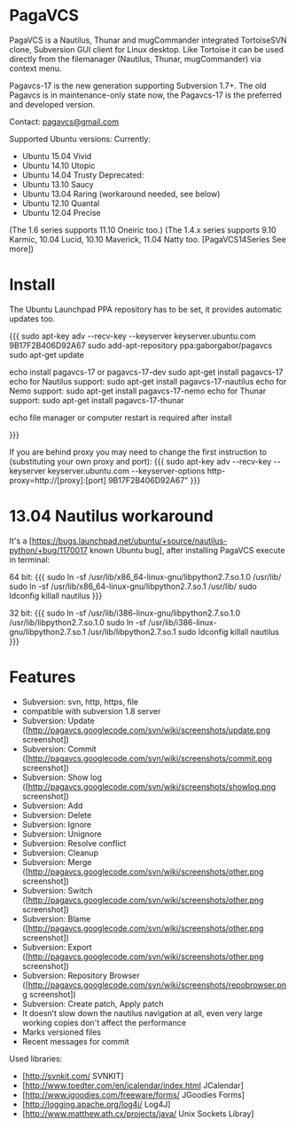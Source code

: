 # PagaVCS

PagaVCS is a Nautilus, Thunar and mugCommander integrated TortoiseSVN clone, Subversion GUI client for Linux desktop. Like Tortoise it can be used directly from the filemanager (Nautilus, Thunar, mugCommander) via context menu.

Pagavcs-17 is the new generation supporting Subversion 1.7+.
The old Pagavcs is in maintenance-only state now, the Pagavcs-17 is the preferred and developed version.

Contact: pagavcs@gmail.com


Supported Ubuntu versions:
Currently:
  * Ubuntu 15.04 Vivid
  * Ubuntu 14.10 Utopic
  * Ubuntu 14.04 Trusty
Deprecated:
  * Ubuntu 13.10 Saucy 
  * Ubuntu 13.04 Raring (workaround needed, see below)
  * Ubuntu 12.10 Quantal
  * Ubuntu 12.04 Precise

(The 1.6 series supports 11.10 Oneiric too.)
(The 1.4.x series supports 9.10 Karmic, 10.04 Lucid, 10.10 Maverick, 11.04 Natty too. [PagaVCS14Series See more])

# Install
The Ubuntu Launchpad PPA repository has to be set, it provides automatic updates too.

{{{
sudo apt-key adv --recv-key --keyserver keyserver.ubuntu.com 9B17F2B406D92A67
sudo add-apt-repository ppa:gaborgabor/pagavcs
sudo apt-get update

echo install pagavcs-17 or pagavcs-17-dev
sudo apt-get install pagavcs-17
echo for Nautilus support:
sudo apt-get install pagavcs-17-nautilus
echo for Nemo support:
sudo apt-get install pagavcs-17-nemo
echo for Thunar support:
sudo apt-get install pagavcs-17-thunar

echo file manager or computer restart is required after install

}}}

If you are behind proxy you may need to change the first instruction to (substituting your own proxy and port):
{{{
sudo apt-key adv --recv-key --keyserver keyserver.ubuntu.com --keyserver-options http-proxy=http://[proxy]:[port] 9B17F2B406D92A67"
}}}

# 13.04 Nautilus workaround
It's a [https://bugs.launchpad.net/ubuntu/+source/nautilus-python/+bug/1170017 known Ubuntu bug], after installing PagaVCS execute in terminal:

64 bit:
{{{
sudo ln -sf /usr/lib/x86_64-linux-gnu/libpython2.7.so.1.0 /usr/lib/
sudo ln -sf /usr/lib/x86_64-linux-gnu/libpython2.7.so.1 /usr/lib/
sudo ldconfig
killall nautilus
}}}

32 bit:
{{{
sudo ln -sf /usr/lib/i386-linux-gnu/libpython2.7.so.1.0 /usr/lib/libpython2.7.so.1.0
sudo ln -sf /usr/lib/i386-linux-gnu/libpython2.7.so.1 /usr/lib/libpython2.7.so.1
sudo ldconfig
killall nautilus
}}}

# Features

  * Subversion: svn, http, https, file
  * compatible with subversion 1.8 server
  * Subversion: Update ([http://pagavcs.googlecode.com/svn/wiki/screenshots/update.png screenshot])
  * Subversion: Commit ([http://pagavcs.googlecode.com/svn/wiki/screenshots/commit.png screenshot])
  * Subversion: Show log ([http://pagavcs.googlecode.com/svn/wiki/screenshots/showlog.png screenshot])
  * Subversion: Add
  * Subversion: Delete
  * Subversion: Ignore
  * Subversion: Unignore
  * Subversion: Resolve conflict
  * Subversion: Cleanup
  * Subversion: Merge ([http://pagavcs.googlecode.com/svn/wiki/screenshots/other.png screenshot])
  * Subversion: Switch ([http://pagavcs.googlecode.com/svn/wiki/screenshots/other.png screenshot])
  * Subversion: Blame ([http://pagavcs.googlecode.com/svn/wiki/screenshots/other.png screenshot])
  * Subversion: Export ([http://pagavcs.googlecode.com/svn/wiki/screenshots/other.png screenshot])
  * Subversion: Repository Browser ([http://pagavcs.googlecode.com/svn/wiki/screenshots/repobrowser.png screenshot])
  * Subversion: Create patch, Apply patch
  * It doesn’t slow down the nautilus navigation at all, even very large working copies don't affect the performance
  * Marks versioned files
  * Recent messages for commit

Used libraries:
  * [http://svnkit.com/ SVNKIT]
  * [http://www.toedter.com/en/jcalendar/index.html JCalendar]
  * [http://www.jgoodies.com/freeware/forms/ JGoodies Forms]
  * [http://logging.apache.org/log4j/ Log4J]
  * [http://www.matthew.ath.cx/projects/java/ Unix Sockets Libray]
